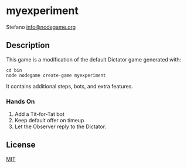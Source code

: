 # myexperiment
Stefano <info@nodegame.org>

## Description

This game is a modification of the default Dictator game generated with:

```
cd bin
node nodegame create-game myexperiment
```

It contains additional steps, bots, and extra features.

### Hands On

1. Add a Tit-for-Tat bot
2. Keep default offer on timeup
3. Let the Observer reply to the Dictator.

## License

[MIT](LICENSE)
